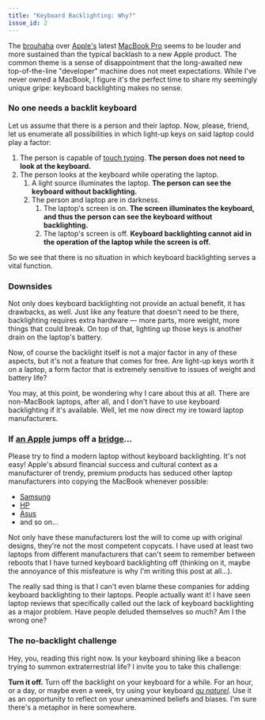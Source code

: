 ```yaml
---
title: "Keyboard Backlighting: Why?"
issue_id: 2
---
```


The [brouhaha][bru] over [Apple's][aap] latest [MacBook Pro][mbp] seems to be
louder and more sustained than the typical backlash to a new Apple product.
The common theme is a sense of disappointment that the long-awaited new
top-of-the-line "developer" machine does not meet expectations. While I've
never owned a MacBook, I figure it's the perfect time to share my seemingly
unique gripe: keyboard backlighting makes no sense.

### No one needs a backlit keyboard

Let us assume that there is a person and their laptop. Now, please, friend, let
us enumerate all possibilities in which light-up keys on said laptop could play
a factor:

1. The person is capable of [touch typing][tch]. **The person does not need to
look at the keyboard.**
2. The person looks at the keyboard while operating the laptop.
    1. A light source illuminates the laptop. **The person can see the keyboard
    without backlighting.**
    2. The person and laptop are in darkness.
        1. The laptop's screen is on. **The screen illuminates the keyboard,
        and thus the person can see the keyboard without backlighting.**
        2. The laptop's screen is off. **Keyboard backlighting cannot aid in
        the operation of the laptop while the screen is off.**

So we see that there is no situation in which keyboard backlighting serves a
vital function.

### Downsides

Not only does keyboard backlighting not provide an actual benefit, it has
drawbacks, as well. Just like any feature that doesn't need to be there,
backlighting requires extra hardware &mdash; more parts, more weight, more
things that could break. On top of that, lighting up those keys is another
drain on the laptop's battery.

Now, of course the backlight itself is not a major factor in any of these
aspects, but it's not a feature that comes for free. Are light-up keys worth
it on a laptop, a form factor that is extremely sensitive to issues of weight
and battery life?

You may, at this point, be wondering why I care about this at all. There are
non-MacBook laptops, after all, and I don't have to use keyboard backlighting
if it's available. Well, let me now direct my ire toward laptop manufacturers. 

### If [an Apple][tre] jumps off a [bridge][brg]...

Please try to find a modern laptop without keyboard backlighting. It's not
easy! Apple's absurd financial success and cultural context as a manufacturer
of trendy, premium products has seduced other laptop manufacturers into copying
the MacBook whenever possible:

- [Samsung][sam]
- [HP][hpc]
- [Asus][sus]
- and so on... 

Not only have these manufacturers lost the will to come up with original
designs, they're not the most competent copycats. I have used at least two
laptops from different manufacturers that can't seem to remember between
reboots that I have turned keyboard backlighting off (thinking on it, maybe the
annoyance of this misfeature is why I'm writing this post at all...).

The really sad thing is that I can't even blame these companies for adding
keyboard backlighting to their laptops. People actually want it! I have seen
laptop reviews that specifically called out the lack of keyboard backlighting
as a major problem. Have people deluded themselves so much? Am I the wrong one?

### The no-backlight challenge

Hey, you, reading this right now. Is your keyboard shining like a beacon trying
to summon extraterrestrial life? I invite you to take this challenge:

**Turn it off.** Turn off the backlight on your keyboard for a while. For an
hour, or a day, or maybe even a week, try using your keyboard [*au
naturel*][nat]. Use it as an opportunity to reflect on your unexamined beliefs
and biases. I'm sure there's a metaphor in here somewhere.

[bru]: https://blog.pinboard.in/2016/10/benjamin_button_reviews_the_new_macbook_pro/
[aap]: https://blog.devteam.space/new-macbook-pro-is-not-a-laptop-for-developers-anymore-d0d4b1b8b7de#.uc3nr2y7i
[mbp]: http://www.jeffgeerling.com/blog/2017/i-returned-my-2016-macbook-pro-touch-bar
[tch]: https://en.wikipedia.org/wiki/Touch_typing
[fix]: https://www.ifixit.com/Teardown/Retina+MacBook+2015+Teardown/39841#s89870
[tre]: https://en.wikipedia.org/wiki/If_a_tree_falls_in_a_forest
[brg]: http://tvtropes.org/pmwiki/pmwiki.php/Main/JumpOffABridgeRebuttal
[sam]: https://www.google.com/search?tbm=isch&q=samsung+laptop
[hpc]: https://www.google.com/search?tbm=isch&q=hp+laptop
[sus]: https://www.google.com/search?tbm=isch&q=asus+laptop
[nat]: https://en.wiktionary.org/wiki/au_naturel
